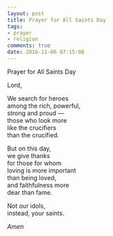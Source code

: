 ```yaml
---
layout: post
title: Prayer for All Saints Day
tags:
- prayer
- religion
comments: true
date: 2016-11-06 07:15:08
---
```


Prayer for All Saints Day

Lord, 

We search for heroes   
among the rich, powerful,   
strong and proud —   
those who look more   
like the crucifiers   
than the crucified. 

But on this day,  
we give thanks   
for those for whom   
loving is more important  
than being loved,   
and faithfulness more   
dear than fame. 

Not our idols,   
instead, your saints. 

*Amen*







